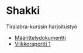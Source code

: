 # Shakki
Tiralabra-kurssin harjoitustyö

- [Määrittelydokumentti](https://github.com/Sam0ni/Shakki/blob/main/dokumentaatio/m%C3%A4%C3%A4rittelydokumentti.md)
- [Viikkoraportti 1](https://github.com/Sam0ni/Shakki/blob/main/dokumentaatio/Viikkoraportti_1.md)
